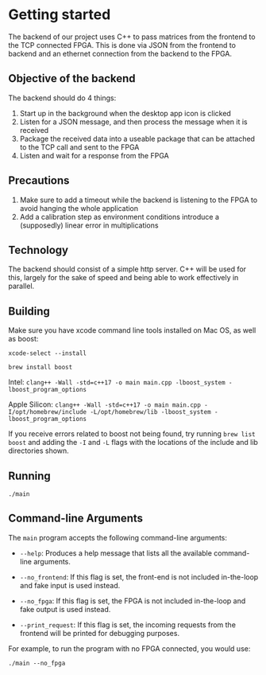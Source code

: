 # Getting started
The backend of our project uses C++ to pass matrices from the frontend to the TCP connected FPGA. 
This is done via JSON from the frontend to backend and an ethernet connection from the backend to the FPGA.

## Objective of the backend
The backend should do 4 things:
1. Start up in the background when the desktop app icon is clicked
2. Listen for a JSON message, and then process the message when it is received
3. Package the received data into a useable package that can be attached to the TCP call and sent to the FPGA
4. Listen and wait for a response from the FPGA

## Precautions
1. Make sure to add a timeout while the backend is listening to the FPGA to avoid hanging the whole application
2. Add a calibration step as environment conditions introduce a (supposedly) linear error in multiplications


## Technology
The backend should consist of a simple http server. C++ will be used for this, largely for the sake of speed and being able to work effectively in parallel.

## Building
Make sure you have xcode command line tools installed on Mac OS, as well as boost:

`xcode-select --install`

`brew install boost`

Intel:
`clang++ -Wall -std=c++17 -o main main.cpp -lboost_system -lboost_program_options`

Apple Silicon:
`clang++ -Wall -std=c++17 -o main main.cpp -I/opt/homebrew/include -L/opt/homebrew/lib -lboost_system -lboost_program_options`

If you receive errors related to boost not being found, try running `brew list boost` and adding the `-I` and `-L` flags with the locations of the include and lib directories shown.

## Running
`./main`

## Command-line Arguments
The `main` program accepts the following command-line arguments:

- `--help`: Produces a help message that lists all the available command-line arguments.

- `--no_frontend`: If this flag is set, the front-end is not included in-the-loop and fake input is used instead.

- `--no_fpga`: If this flag is set, the FPGA is not included in-the-loop and fake output is used instead.

- `--print_request`: If this flag is set, the incoming requests from the frontend will be printed for debugging purposes.

For example, to run the program with no FPGA connected, you would use:

`./main --no_fpga`
